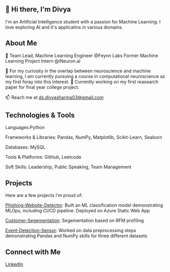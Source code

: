 ## 👋 Hi there, I'm Divya

I'm an Artificial Intelligence student with a passion for Machine Learning. I love exploring AI and it's applicatins in various domains. 

## About Me
💼 Team Lead, Machine Learning Engineer @Feynn Labs
    Former Machine Learning Project Intern @iNeuron.ai
    
🌱 For my curiosity in the overlap between neuroscience and machine learning, I am currently pursuing a course in computational neuroscience as my first foray into this interest.
🌱 Currently working on my first reasearch paper for final year college project.


📫 Reach me at ds.divyasharma03@gmail.com

## Technologies & Tools

Languages:Python 

Frameworks & Libraries: Pandas, NumPy, Matplotlib, Scikit-Learn, Seaborn

Databases: MySQL

Tools & Platforms: GitHub, Leetcode

Soft Skills: Leadership, Public Speaking, Team Management

## Projects

Here are a few projects I'm proud of:

[Phishing-Website-Detector](https://github.com/03divyasharma/Phishing-Website-Detector): Built an ML classification model demonstrating MLOps, including CI/CD pipeline. Deployed on Azure Static Web App

[Customer-Segementation](https://github.com/03divyasharma/Customer-Segmentation): Segementation based on RFM profiling

[Event-Detection-Sensor](https://github.com/03divyasharma/Event-Detection-Sensor): Worked on data preprocessing steps demonstrating Pandas and NumPy skills for three different datasets

## Connect with Me
[LinkedIn](https://www.linkedin.com/in/divya-sharma-6850aa22b/)

<!---
03divyasharma/03divyasharma is a ✨ special ✨ repository because its `README.md` (this file) appears on your GitHub profile.
You can click the Preview link to take a look at your changes.
--->
